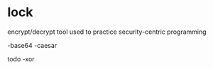 # lock
encrypt/decrypt tool used to practice security-centric programming

-base64
-caesar


todo
-xor
